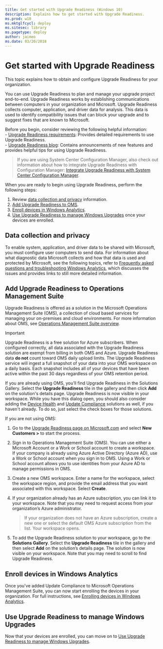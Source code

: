 ```yaml
---
title: Get started with Upgrade Readiness (Windows 10)
description: Explains how to get started with Upgrade Readiness.
ms.prod: w10
ms.mktglfcycl: deploy
ms.sitesec: library
ms.pagetype: deploy
author: jaimeo
ms.date: 03/20/2018
---
```


# Get started with Upgrade Readiness

This topic explains how to obtain and configure Upgrade Readiness for your organization. 

You can use Upgrade Readiness to plan and manage your upgrade project end-to-end. Upgrade Readiness works by establishing communications between computers in your organization and Microsoft. Upgrade Readiness collects computer, application, and driver data for analysis. This data is used to identify compatibility issues that can block your upgrade and to suggest fixes that are known to Microsoft.

Before you begin, consider reviewing the following helpful information:<BR>
    - [Upgrade Readiness requirements](upgrade-readiness-requirements.md): Provides detailed requirements to use Upgrade Readiness.<BR>
    - [Upgrade Readiness blog](https://blogs.technet.microsoft.com/UpgradeAnalytics): Contains announcements of new features and provides helpful tips for using Upgrade Readiness.

>If you are using System Center Configuration Manager, also check out information about how to integrate Upgrade Readiness with Configuration Manager: [Integrate Upgrade Readiness with System Center Configuration Manager](https://docs.microsoft.com/sccm/core/clients/manage/upgrade/upgrade-analytics).

When you are ready to begin using Upgrade Readiness, perform the following steps:

1. Review [data collection and privacy](#data-collection-and-privacy) information.
2. [Add Upgrade Readiness to OMS](#add-upgrade-readiness-to-operations-management-suite).
3. [Enroll devices in Windows Analytics](#enroll-devices-in-windows-analytics).
4. [Use Upgrade Readiness to manage Windows Upgrades](#use-upgrade-readiness-to-manage-windows-upgrades) once your devices are enrolled.

## Data collection and privacy 

To enable system, application, and driver data to be shared with Microsoft, you must configure user computers to send data. For information about what diagnostic data Microsoft collects and how that data is used and protected by Microsoft, see the following topics, refer to [Frequently asked questions and troubleshooting Windows Analytics](https://docs.microsoft.com/windows/deployment/update/windows-analytics-FAQ-troubleshooting), which discusses the issues and provides links to still more detailed information.

## Add Upgrade Readiness to Operations Management Suite

Upgrade Readiness is offered as a solution in the Microsoft Operations Management Suite (OMS), a collection of cloud based services for managing your on-premises and cloud environments. For more information about OMS, see [Operations Management Suite overview](http://azure.microsoft.com/documentation/articles/operations-management-suite-overview/).

>[!IMPORTANT]
>Upgrade Readiness is a free solution for Azure subscribers. When configured correctly, all data associated with the Upgrade Readiness solution are exempt from billing in both OMS and Azure. Upgrade Readiness data **do not** count toward OMS daily upload limits. The Upgrade Readiness service will ingest a full snapshot of your data into your OMS workspace on a daily basis. Each snapshot includes all of your devices that have been active within the past 30 days regardless of your OMS retention period.

If you are already using OMS, you’ll find Upgrade Readiness in the Solutions Gallery. Select the **Upgrade Readiness** tile in the gallery and then click **Add** on the solution's details page. Upgrade Readiness is now visible in your workspace. While you have this dialog open, you should also consider adding the [Device Health](../update/device-health-monitor.md) and [Update Compliance](../update/update-compliance-monitor.md) solutions as well, if you haven't already. To do so, just select the check boxes for those solutions.

If you are not using OMS:

1.  Go to the [Upgrade Readiness page on Microsoft.com](https://go.microsoft.com/fwlink/?LinkID=799190&clcid=0x409) and select **New Customers >** to start the process.
2.  Sign in to Operations Management Suite (OMS). You can use either a Microsoft Account or a Work or School account to create a workspace. If your company is already using Azure Active Directory (Azure AD), use a Work or School account when you sign in to OMS. Using a Work or School account allows you to use identities from your Azure AD to manage permissions in OMS.
3.  Create a new OMS workspace. Enter a name for the workspace, select the workspace region, and provide the email address that you want associated with this workspace. Select **Create**.
4.  If your organization already has an Azure subscription, you can link it to your workspace. Note that you may need to request access from your organization’s Azure administrator.

    > If your organization does not have an Azure subscription, create a new one or select the default OMS Azure subscription from the list. Your workspace opens.

5.  To add the Upgrade Readiness solution to your workspace, go to the **Solutions Gallery**. Select the **Upgrade Readiness** tile in the gallery and then select **Add** on the solution’s details page. The solution is now visible on your workspace. Note that you may need to scroll to find Upgrade Readiness.

## Enroll devices in Windows Analytics

Once you've added Update Compliance to Microsoft Operations Management Suite, you can now start enrolling the devices in your organization. For full instructions, see [Enrolling devices in Windows Analytics](https://docs.microsoft.com/windows/deployment/update/windows-analytics-get-started).



## Use Upgrade Readiness to manage Windows Upgrades

Now that your devices are enrolled, you can move on to [Use Upgrade Readiness to manage Windows Upgrades](https://docs.microsoft.com/windows/deployment/upgrade/use-upgrade-readiness-to-manage-windows-upgrades).
